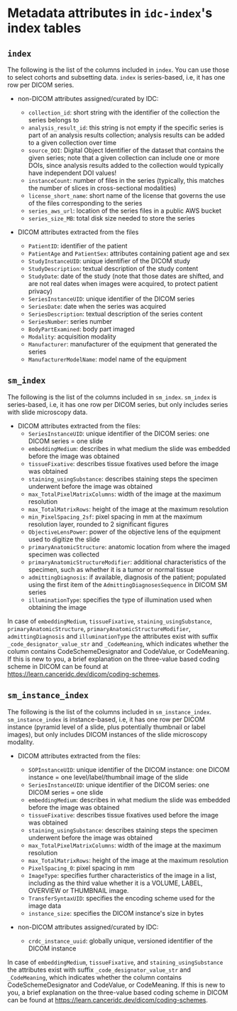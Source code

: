 # Metadata attributes in `idc-index`'s index tables

## `index`

The following is the list of the columns included in `index`. You can use those
to select cohorts and subsetting data. `index` is series-based, i.e, it has one
row per DICOM series.

- non-DICOM attributes assigned/curated by IDC:

  - `collection_id`: short string with the identifier of the collection the
    series belongs to
  - `analysis_result_id`: this string is not empty if the specific series is
    part of an analysis results collection; analysis results can be added to a
    given collection over time
  - `source_DOI`: Digital Object Identifier of the dataset that contains the
    given series; note that a given collection can include one or more DOIs,
    since analysis results added to the collection would typically have
    independent DOI values!
  - `instanceCount`: number of files in the series (typically, this matches the
    number of slices in cross-sectional modalities)
  - `license_short_name`: short name of the license that governs the use of the
    files corresponding to the series
  - `series_aws_url`: location of the series files in a public AWS bucket
  - `series_size_MB`: total disk size needed to store the series

- DICOM attributes extracted from the files
  - `PatientID`: identifier of the patient
  - `PatientAge` and `PatientSex`: attributes containing patient age and sex
  - `StudyInstanceUID`: unique identifier of the DICOM study
  - `StudyDescription`: textual description of the study content
  - `StudyDate`: date of the study (note that those dates are shifted, and are
    not real dates when images were acquired, to protect patient privacy)
  - `SeriesInstanceUID`: unique identifier of the DICOM series
  - `SeriesDate`: date when the series was acquired
  - `SeriesDescription`: textual description of the series content
  - `SeriesNumber`: series number
  - `BodyPartExamined`: body part imaged
  - `Modality`: acquisition modality
  - `Manufacturer`: manufacturer of the equipment that generated the series
  - `ManufacturerModelName`: model name of the equipment

## `sm_index`

The following is the list of the columns included in `sm_index`. `sm_index` is
series-based, i.e, it has one row per DICOM series, but only includes series
with slide microscopy data.

- DICOM attributes extracted from the files:
  - `SeriesInstanceUID`: unique identifier of the DICOM series: one DICOM series
    = one slide
  - `embeddingMedium`: describes in what medium the slide was embedded before
    the image was obtained
  - `tissueFixative`: describes tissue fixatives used before the image was
    obtained
  - `staining_usingSubstance`: describes staining steps the specimen underwent
    before the image was obtained
  - `max_TotalPixelMatrixColumns`: width of the image at the maximum resolution
  - `max_TotalMatrixRows`: height of the image at the maximum resolution
  - `min_PixelSpacing_2sf`: pixel spacing in mm at the maximum resolution layer,
    rounded to 2 significant figures
  - `ObjectiveLensPower`: power of the objective lens of the equipment used to
    digitize the slide
  - `primaryAnatomicStructure`: anatomic location from where the imaged specimen
    was collected
  - `primaryAnatomicStructureModifier`: additional characteristics of the
    specimen, such as whether it is a tumor or normal tissue
  - `admittingDiagnosis`: if available, diagnosis of the patient; populated
    using the first item of the `AdmittingDiagnosesSequence` in DICOM SM series
  - `illuminationType`: specifies the type of illumination used when obtaining
    the image

In case of `embeddingMedium`, `tissueFixative`, `staining_usingSubstance`,
`primaryAnatomicStructure`, `primaryAnatomicStructureModifier`,
`admittingDiagnosis` and `illuminationType` the attributes exist with suffix
`_code_designator_value_str` and `_CodeMeaning`, which indicates whether the
column contains CodeSchemeDesignator and CodeValue, or CodeMeaning. If this is
new to you, a brief explanation on the three-value based coding scheme in DICOM
can be found at https://learn.canceridc.dev/dicom/coding-schemes.

## `sm_instance_index`

The following is the list of the columns included in `sm_instance_index`.
`sm_instance_index` is instance-based, i.e, it has one row per DICOM instance
(pyramid level of a slide, plus potentially thumbnail or label images), but only
includes DICOM instances of the slide microscopy modality.

- DICOM attributes extracted from the files:

  - `SOPInstanceUID`: unique identifier of the DICOM instance: one DICOM
    instance = one level/label/thumbnail image of the slide
  - `SeriesInstanceUID`: unique identifier of the DICOM series: one DICOM series
    = one slide
  - `embeddingMedium`: describes in what medium the slide was embedded before
    the image was obtained
  - `tissueFixative`: describes tissue fixatives used before the image was
    obtained
  - `staining_usingSubstance`: describes staining steps the specimen underwent
    before the image was obtained
  - `max_TotalPixelMatrixColumns`: width of the image at the maximum resolution
  - `max_TotalMatrixRows`: height of the image at the maximum resolution
  - `PixelSpacing_0`: pixel spacing in mm
  - `ImageType`: specifies further characteristics of the image in a list,
    including as the third value whether it is a VOLUME, LABEL, OVERVIEW or
    THUMBNAIL image.
  - `TransferSyntaxUID`: specifies the encoding scheme used for the image data
  - `instance_size`: specifies the DICOM instance's size in bytes

- non-DICOM attributes assigned/curated by IDC:
  - `crdc_instance_uuid`: globally unique, versioned identifier of the DICOM
    instance

In case of `embeddingMedium`, `tissueFixative`, and `staining_usingSubstance`
the attributes exist with suffix `_code_designator_value_str` and
`_CodeMeaning`, which indicates whether the column contains CodeSchemeDesignator
and CodeValue, or CodeMeaning. If this is new to you, a brief explanation on the
three-value based coding scheme in DICOM can be found at
https://learn.canceridc.dev/dicom/coding-schemes.
